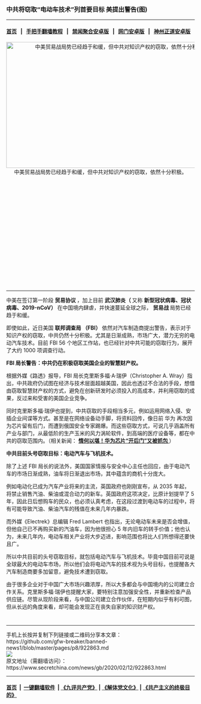 ### 中共将窃取“电动车技术”列首要目标 美提出警告(图)
------------------------

#### [首页](https://github.com/gfw-breaker/banned-news1/blob/master/README.md) &nbsp;&nbsp;|&nbsp;&nbsp; [手把手翻墙教程](https://github.com/gfw-breaker/guides/wiki) &nbsp;&nbsp;|&nbsp;&nbsp; [禁闻聚合安卓版](https://github.com/gfw-breaker/bn-android) &nbsp;&nbsp;|&nbsp;&nbsp; [网门安卓版](https://github.com/oGate2/oGate) &nbsp;&nbsp;|&nbsp;&nbsp; [神州正道安卓版](https://github.com/SzzdOgate/update) 



<div class="article_right" style="fone-color:#000">
 <p style="text-align: center;">
  <img alt="中美贸易战局势已经趋于和缓，但中共对知识产权的窃取，依然十分积极。" src="https://img3.secretchina.com/pic/2020/1-20/p2608371a423742784-ss.jpg" style="height:337px; width:600px"/>
  <br>
   中美贸易战局势已经趋于和缓，但中共对知识产权的窃取，依然十分积极。
   <span id="hideid" name="hideid" style="color:red;display:none;">
    <span href="https://www.secretchina.com">
    </span>
   </span>
  </br>
 </p>
 <div id="txt-mid1-t21-2017">
  <ins class="adsbygoogle" data-ad-client="ca-pub-1276641434651360" data-ad-slot="2451032099" style="display:inline-block;width:336px;height:280px">
  </ins>
  

---


  </div>
 </div>
 <p>
  中美在签订第一阶段
  <strong>
   贸易协议
  </strong>
  ，加上目前
  <strong>
   武汉肺炎（
  </strong>
  又称
  <strong>
   新型冠状病毒、冠状病毒、2019-nCoV）
  </strong>
  在中国境内肆虐，并快速蔓延全球之际，
  <strong>
   <span href="https://www.secretchina.com/news/gb/tag/贸易战" target="_blank">
    贸易战
   </span>
  </strong>
  局势已经趋于和缓。
  <span id="hideid" name="hideid" style="color:red;display:none;">
   <span href="https://www.secretchina.com">
   </span>
  </span>
 </p>
 <p>
  即使如此，近日美国
  <strong>
   <span href="https://www.secretchina.com/news/gb/tag/联邦调查局" target="_blank">
    联邦调查局
   </span>
   （FBI）
  </strong>
  依然对汽车制造商提出警告，表示对于知识产权的窃取，中共仍然十分积极。尤其是日渐成熟，市场广大，潜力无穷的电动汽车技术。目前 FBI 56 个地区工作站，也已经针对中共可能的窃取行为，展开了大约 1000 项调查行动。
 </p>
 <p>
  <strong>
   <span href="https://www.secretchina.com/news/gb/tag/FBI" target="_blank">
    FBI
   </span>
  </strong>
  <strong>
   局长警告：中共仍在积极窃取美国企业的智慧财产权。
  </strong>
 </p>
 <p>
  根据外媒《路透》报导，FBI 局长克里斯多福·A·瑞伊（Christopher A. Wray）指出，中共政府仍试图在经济与技术层面超越美国，因此也透过不合法的手段，想借由窃取智慧财产权的方式，避免在创新研发时必须投入的高成本，并利用窃取的成果，反过来和受害的美国企业竞争。
 </p>
 <p>
  同时克里斯多福·瑞伊也提到，中共窃取的手段相当多元，例如运用网络入侵、安插企业间谍等方式。甚至是在网络设备动手脚，将资料回传，像日前
  <span href="https://www.secretchina.com/news/gb/tag/华为" target="_blank">
   华为
  </span>
  再次因为芯片留有后门，而遭到俄国安全专家踢爆。而这些窃取方式，可说几乎涵盖所有产业与部门，从最低阶的生产玉米的风力涡轮软件，到高端的医疗设备等，都在中共的窃取范围内。（相关新闻：
  <strong>
   <u>
    情何以堪！华为芯片“开后门”又被抓包
   </u>
  </strong>
  ）
 </p>
 <p>
  <strong>
   中共目前头号窃取目标：电动汽车与飞机技术。
  </strong>
 </p>
 <p>
  除了上述 FBI 局长的说法外，美国国家情报与安全中心主任也回应，由于电动汽车的市场日渐成熟，油车将日渐退出市场，其中蕴含的商机十分庞大。
 </p>
 <p>
  例如电动化已成为汽车产业将来的主流，英国政府也刚刚宣布，从 2035 年起，将禁止销售汽油、柴油或混合动力的新车。英国政府这项决定，比原计划提早了 5 年，因此日后想购车的民众，也必须认真考虑，在这段过渡到电动车的过程中，将有可能导致汽油、柴油汽车的残值在未来几年内暴跌。
 </p>
 <p>
  而外媒《Electrek》总编辑 Fred Lambert 也指出，无论电动车未来是否会增值，但他自己已不再购买新的汽油车，因为他很担心 5 年内旧车的转手价值；他也认为，未来几年内，电动车相关产业将大步迈进，影响范围也将比人们所想得还要快且广。
 </p>
 <p>
  所以中共目前的头号窃取目标，就包括电动汽车与飞机技术。毕竟中国目前可说是全球最大的电动车市场，所以他们会将电动汽车的技术视为头号目标，也提醒各大汽车制造商要多加留意，避免技术遭到窃取。
 </p>
 <p>
  由于很多企业对于中国广大市场兴趣浓厚，所以大多都会与中国境内的公司建立合作关系。克里斯多福·瑞伊也提醒大家，要特别注意加强安全性，并重新检查产品供应链。尽管从现阶段来看，与中国公司建立合作伙伴，在短期内似乎有利可图，但从长远的角度来看，却可能会发现正在丧失自家的知识财产权。
  <center>
   <div>
    <div id="txt-mid2-t22-2017" style="display: block;  max-height: 351px;  overflow: hidden;">
     <div id="SC-21xxx">
     </div>
     <ins class="adsbygoogle" data-ad-client="ca-pub-1276641434651360" data-ad-format="auto" data-ad-slot="4301710469" data-full-width-responsive="true" style="display:block">
     </ins>
    </div>
   </div>
  </center>
  <div style="padding-top:12px;">
  </div>
 </p>
</div>

<hr/>
手机上长按并复制下列链接或二维码分享本文章：<br/>
https://github.com/gfw-breaker/banned-news1/blob/master/pages/p8/922863.md <br/>
<a href='https://github.com/gfw-breaker/banned-news1/blob/master/pages/p8/922863.md'><img src='https://github.com/gfw-breaker/banned-news1/blob/master/pages/p8/922863.md.png'/></a> <br/>
原文地址（需翻墙访问）：https://www.secretchina.com/news/gb/2020/02/12/922863.html


------------------------
#### [首页](https://github.com/gfw-breaker/banned-news1/blob/master/README.md) &nbsp;|&nbsp; [一键翻墙软件](https://github.com/gfw-breaker/nogfw/blob/master/README.md) &nbsp;| [《九评共产党》](https://github.com/gfw-breaker/9ping.md/blob/master/README.md#九评之一评共产党是什么) | [《解体党文化》](https://github.com/gfw-breaker/jtdwh.md/blob/master/README.md) | [《共产主义的终极目的》](https://github.com/gfw-breaker/gczydzjmd.md/blob/master/README.md)


<img src='http://gfw-breaker.win/banned-news/pages/p8/922863.md' width='0px' height='0px'/>